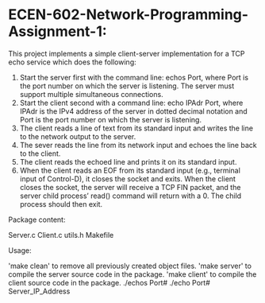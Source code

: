 
# ECEN-602-Network-Programming-Assignment-1:

This project implements a simple client-server implementation for a TCP echo service which does the following:

1. Start the server first with the command line: echos Port, where Port is
the port number on which the server is listening. The server must support
multiple simultaneous connections.
2. Start the client second with a command line: echo IPAdr Port, where
IPAdr is the IPv4 address of the server in dotted decimal notation and
Port is the port number on which the server is listening.
3. The client reads a line of text from its standard input and writes the line to
the network output to the server.
4. The sever reads the line from its network input and echoes the line back to
the client.
5. The client reads the echoed line and prints it on its standard input.
6. When the client reads an EOF from its standard input (e.g., terminal input
of Control-D), it closes the socket and exits. When the client closes the
socket, the server will receive a TCP FIN packet, and the server child
process’ read() command will return with a 0. The child process should then
exit.

Package content:

Server.c
Client.c
utils.h
Makefile

Usage:

'make clean' to remove all previously created object files.
'make server' to compile the server source code in the package.
'make client' to compile the client source code in the package.
./echos Port#
./echo Port# Server_IP_Address
